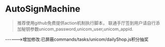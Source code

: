 # AutoSignMachine

>推荐使用github免费提供action机制执行脚本， 联通手厅签到用户请自行添加秘钥参数unicom_password,unicom_user,unicom_appid.



------>增加修改:已屏蔽commands/tasks/unicom/dailyShop.js积分抽奖


